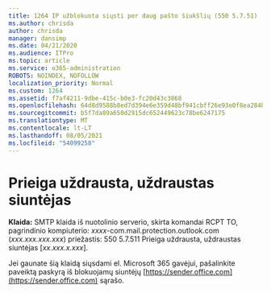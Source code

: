 ```yaml
---
title: 1264 IP užblokuota siųsti per daug pašto šiukšlių (550 5.7.51)
ms.author: chrisda
author: chrisda
manager: dansimp
ms.date: 04/21/2020
ms.audience: ITPro
ms.topic: article
ms.service: o365-administration
ROBOTS: NOINDEX, NOFOLLOW
localization_priority: Normal
ms.custom: 1264
ms.assetid: f7af4211-9dbe-415c-b0e3-fc20d43c3868
ms.openlocfilehash: 64d8d9588b8ed7d394e6e359d48bf941cbff26e93e0f8ea284bf3b6688400b3f
ms.sourcegitcommit: b5f7da89a650d2915dc652449623c78be6247175
ms.translationtype: MT
ms.contentlocale: lt-LT
ms.lasthandoff: 08/05/2021
ms.locfileid: "54099258"
---
```

# <a name="access-denied-banned-sender"></a>Prieiga uždrausta, uždraustas siuntėjas

 **Klaida:** SMTP klaida iš nuotolinio serverio, skirta komandai RCPT TO, pagrindinio kompiuterio: *xxxx*-com.mail.protection.outlook.com (*xxx.xxx.xxx.xxx*) priežastis: 550 5.7.511 Prieiga uždrausta, uždraustas siuntėjas [*xx.xxx.x.xxx*]. 

Jei gaunate šią klaidą siųsdami el. Microsoft 365 gavėjui, pašalinkite paveiktą paskyrą iš blokuojamų siuntėjų [https://sender.office.com](https://sender.office.com) sąrašo.
